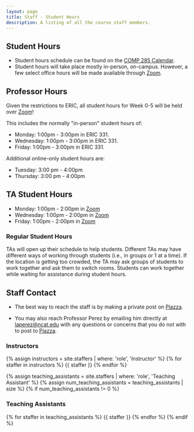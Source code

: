```yaml
---
layout: page
title: Staff - Student Hours
description: A listing of all the course staff members.
---
```


## Student Hours

- Student hours schedule can be found on the [COMP 285 Calendar](https://calendar.google.com/calendar/embed?src=m5m78scf7panucng0a3fpdstik%40group.calendar.google.com&ctz=America%2FNew_York).
- Student hours will take place mostly in-person, on-campus. However, a few select office hours will be made available through [Zoom](https://ncat.zoom.us/j/7927890938).

## Professor Hours

Given the restrictions to ERIC, all student hours for Week 0-5 will be held over [Zoom](https://ncat.zoom.us/j/7927890938)!

This includes the normally "in-person" student hours of:

- Monday: 1:00pm - 3:00pm in ERIC 331.
- Wednesday: 1:00pm - 3:00pm in ERIC 331.
- Friday: 1:00pm - 3:00pm in ERIC 331.

Additional online-only student hours are:

- Tuesday: 3:00 pm - 4:00pm
- Thursday: 3:00 pm - 4:00pm

## TA Student Hours

- Monday: 1:00pm - 2:00pm in [Zoom](https://us05web.zoom.us/j/83882389260?pwd=ZkZGRi9VVndnZTNPMEdxM016OWhJQT09)
- Wednesday: 1:00pm - 2:00pm in [Zoom](https://us05web.zoom.us/j/83882389260?pwd=ZkZGRi9VVndnZTNPMEdxM016OWhJQT09)
- Friday: 1:00pm - 2:00pm in [Zoom](https://us05web.zoom.us/j/83882389260?pwd=ZkZGRi9VVndnZTNPMEdxM016OWhJQT09)


### Regular Student Hours
TAs will open up their schedule to help students. Different TAs may have different ways of working through students (i.e., in groups or 1 at a time). If the location is getting too crowded, the TA may ask groups of students to work together and ask them to switch rooms. Students can work together while waiting for assistance during student hours.

## Staff Contact

- The best way to reach the staff is by making a private post on [Piazza](https://piazza.com/north_carolina_at_state_university/spring2022/comp285/home).

- You may also reach Professor Perez by emailing him directly at [laperez@ncat.edu](mailto:laperez@ncat.edu) with any questions or concerns that you do not with to post to [Piazza](https://piazza.com/north_carolina_at_state_university/spring2022/comp285/home).

### Instructors

{% assign instructors = site.staffers | where: 'role', 'Instructor' %}
{% for staffer in instructors %}
{{ staffer }}
{% endfor %}

{% assign teaching_assistants = site.staffers | where: 'role', 'Teaching Assistant' %}
{% assign num_teaching_assistants = teaching_assistants | size %}
{% if num_teaching_assistants != 0 %}

### Teaching Assistants

{% for staffer in teaching_assistants %}
{{ staffer }}
{% endfor %}
{% endif %}
